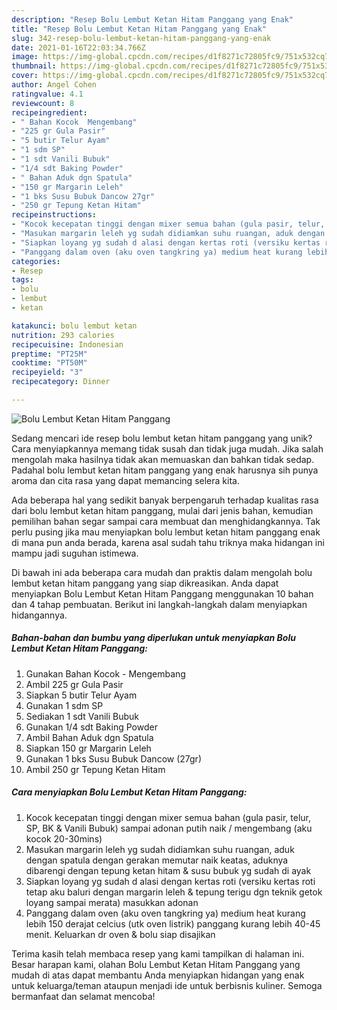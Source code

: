 ```yaml
---
description: "Resep Bolu Lembut Ketan Hitam Panggang yang Enak"
title: "Resep Bolu Lembut Ketan Hitam Panggang yang Enak"
slug: 342-resep-bolu-lembut-ketan-hitam-panggang-yang-enak
date: 2021-01-16T22:03:34.766Z
image: https://img-global.cpcdn.com/recipes/d1f8271c72805fc9/751x532cq70/bolu-lembut-ketan-hitam-panggang-foto-resep-utama.jpg
thumbnail: https://img-global.cpcdn.com/recipes/d1f8271c72805fc9/751x532cq70/bolu-lembut-ketan-hitam-panggang-foto-resep-utama.jpg
cover: https://img-global.cpcdn.com/recipes/d1f8271c72805fc9/751x532cq70/bolu-lembut-ketan-hitam-panggang-foto-resep-utama.jpg
author: Angel Cohen
ratingvalue: 4.1
reviewcount: 8
recipeingredient:
- " Bahan Kocok  Mengembang"
- "225 gr Gula Pasir"
- "5 butir Telur Ayam"
- "1 sdm SP"
- "1 sdt Vanili Bubuk"
- "1/4 sdt Baking Powder"
- " Bahan Aduk dgn Spatula"
- "150 gr Margarin Leleh"
- "1 bks Susu Bubuk Dancow 27gr"
- "250 gr Tepung Ketan Hitam"
recipeinstructions:
- "Kocok kecepatan tinggi dengan mixer semua bahan (gula pasir, telur, SP, BK &amp; Vanili Bubuk) sampai adonan putih naik / mengembang (aku kocok 20-30mins)"
- "Masukan margarin leleh yg sudah didiamkan suhu ruangan, aduk dengan spatula dengan gerakan memutar naik keatas, aduknya dibarengi dengan tepung ketan hitam &amp; susu bubuk yg sudah di ayak"
- "Siapkan loyang yg sudah d alasi dengan kertas roti (versiku kertas roti tetap aku baluri dengan margarin leleh &amp; tepung terigu dgn teknik getok loyang sampai merata) masukkan adonan"
- "Panggang dalam oven (aku oven tangkring ya) medium heat kurang lebih 150 derajat celcius (utk oven listrik) panggang kurang lebih 40-45 menit. Keluarkan dr oven &amp; bolu siap disajikan"
categories:
- Resep
tags:
- bolu
- lembut
- ketan

katakunci: bolu lembut ketan 
nutrition: 293 calories
recipecuisine: Indonesian
preptime: "PT25M"
cooktime: "PT50M"
recipeyield: "3"
recipecategory: Dinner

---
```



![Bolu Lembut Ketan Hitam Panggang](https://img-global.cpcdn.com/recipes/d1f8271c72805fc9/751x532cq70/bolu-lembut-ketan-hitam-panggang-foto-resep-utama.jpg)

Sedang mencari ide resep bolu lembut ketan hitam panggang yang unik? Cara menyiapkannya memang tidak susah dan tidak juga mudah. Jika salah mengolah maka hasilnya tidak akan memuaskan dan bahkan tidak sedap. Padahal bolu lembut ketan hitam panggang yang enak harusnya sih punya aroma dan cita rasa yang dapat memancing selera kita.



Ada beberapa hal yang sedikit banyak berpengaruh terhadap kualitas rasa dari bolu lembut ketan hitam panggang, mulai dari jenis bahan, kemudian pemilihan bahan segar sampai cara membuat dan menghidangkannya. Tak perlu pusing jika mau menyiapkan bolu lembut ketan hitam panggang enak di mana pun anda berada, karena asal sudah tahu triknya maka hidangan ini mampu jadi suguhan istimewa.


Di bawah ini ada beberapa cara mudah dan praktis dalam mengolah bolu lembut ketan hitam panggang yang siap dikreasikan. Anda dapat menyiapkan Bolu Lembut Ketan Hitam Panggang menggunakan 10 bahan dan 4 tahap pembuatan. Berikut ini langkah-langkah dalam menyiapkan hidangannya.

<!--inarticleads1-->

##### Bahan-bahan dan bumbu yang diperlukan untuk menyiapkan Bolu Lembut Ketan Hitam Panggang:

1. Gunakan  Bahan Kocok - Mengembang
1. Ambil 225 gr Gula Pasir
1. Siapkan 5 butir Telur Ayam
1. Gunakan 1 sdm SP
1. Sediakan 1 sdt Vanili Bubuk
1. Gunakan 1/4 sdt Baking Powder
1. Ambil  Bahan Aduk dgn Spatula
1. Siapkan 150 gr Margarin Leleh
1. Gunakan 1 bks Susu Bubuk Dancow (27gr)
1. Ambil 250 gr Tepung Ketan Hitam




<!--inarticleads2-->

##### Cara menyiapkan Bolu Lembut Ketan Hitam Panggang:

1. Kocok kecepatan tinggi dengan mixer semua bahan (gula pasir, telur, SP, BK &amp; Vanili Bubuk) sampai adonan putih naik / mengembang (aku kocok 20-30mins)
1. Masukan margarin leleh yg sudah didiamkan suhu ruangan, aduk dengan spatula dengan gerakan memutar naik keatas, aduknya dibarengi dengan tepung ketan hitam &amp; susu bubuk yg sudah di ayak
1. Siapkan loyang yg sudah d alasi dengan kertas roti (versiku kertas roti tetap aku baluri dengan margarin leleh &amp; tepung terigu dgn teknik getok loyang sampai merata) masukkan adonan
1. Panggang dalam oven (aku oven tangkring ya) medium heat kurang lebih 150 derajat celcius (utk oven listrik) panggang kurang lebih 40-45 menit. Keluarkan dr oven &amp; bolu siap disajikan




Terima kasih telah membaca resep yang kami tampilkan di halaman ini. Besar harapan kami, olahan Bolu Lembut Ketan Hitam Panggang yang mudah di atas dapat membantu Anda menyiapkan hidangan yang enak untuk keluarga/teman ataupun menjadi ide untuk berbisnis kuliner. Semoga bermanfaat dan selamat mencoba!
